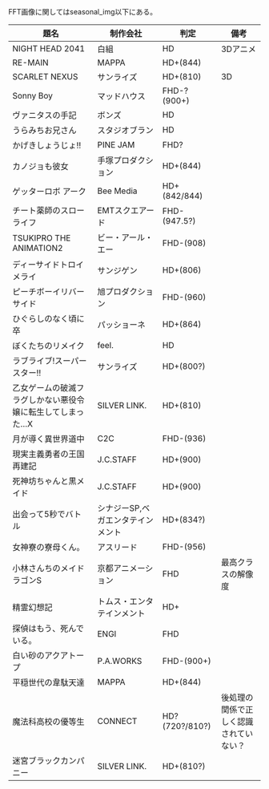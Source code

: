 FFT画像に関してはseasonal_img以下にある。

| 題名                             | 制作会社               | 判定             | 備考                  |
| ------------------------------ | ------------------ | -------------- | ------------------- |
| NIGHT HEAD 2041                | 白組                 | HD             | 3Dアニメ               |
| RE-MAIN                        | MAPPA              | HD+(844)       |                     |
| SCARLET NEXUS                  | サンライズ              | HD+(810)       | 3D                  |
| Sonny Boy                      | マッドハウス             | FHD-?(900+)    |                     |
| ヴァニタスの手記                       | ボンズ                | HD             |                     |
| うらみちお兄さん                       | スタジオブラン            | HD             |                     |
| かげきしょうじょ!!                     | PINE JAM           | FHD?           |                     |
| カノジョも彼女                        | 手塚プロダクション          | HD+(844)       |                     |
| ゲッターロボ アーク                     | Bee Media          | HD+(842/844)   |                     |
| チート薬師のスローライフ                   | EMTスクエアード          | FHD-(947.5?)   |                     |
| TSUKIPRO THE ANIMATION2        | ビー・アール・エー          | FHD-(908)      |                     |
| ディーサイドトロイメライ                   | サンジゲン              | HD+(806)       |                     |
| ピーチボーイリバーサイド                   | 旭プロダクション           | FHD-(960)      |                     |
| ひぐらしのなく頃に卒                     | パッショーネ             | HD+(864)       |                     |
| ぼくたちのリメイク                      | feel.              | HD             |                     |
| ラブライブ!スーパースター!!                | サンライズ              | HD+(800?)      |                     |
| 乙女ゲームの破滅フラグしかない悪役令嬢に転生してしまった…X | SILVER LINK.       | HD+(810)       |                     |
| 月が導く異世界道中                      | C2C                | FHD-(936)      |                     |
| 現実主義勇者の王国再建記                   | J.C.STAFF          | HD+(900)       |                     |
| 死神坊ちゃんと黒メイド                    | J.C.STAFF          | HD+(900)       |                     |
| 出会って5秒でバトル                     | シナジーSP,ベガエンタテインメント | HD+(834?)      |                     |
| 女神寮の寮母くん。                      | アスリード              | FHD-(956)      |                     |
| 小林さんちのメイドラゴンS                  | 京都アニメーション          | FHD            | 最高クラスの解像度           |
| 精霊幻想記                          | トムス・エンタテインメント      | HD+            |                     |
| 探偵はもう、死んでいる。                   | ENGI               | FHD            |                     |
| 白い砂のアクアトープ                     | P.A.WORKS          | FHD-(900+)     |                     |
| 平穏世代の韋駄天達                      | MAPPA              | HD+(844)       |                     |
| 魔法科高校の優等生                      | CONNECT            | HD?(720?/810?) | 後処理の関係で正しく認識されていない？ |
| 迷宮ブラックカンパニー                    | SILVER LINK.       | HD+(810?)      |                     |
